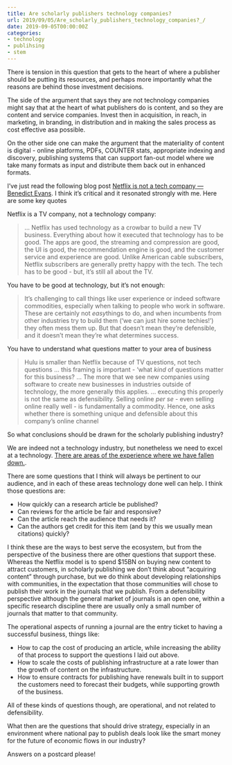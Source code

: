 ```yaml
---
title: Are scholarly publishers technology companies? 
url: 2019/09/05/Are_scholarly_publishers_technology_companies?_/
date: 2019-09-05T00:00:00Z
categories:
- technology
- publihsing
- stem
---
```


There is tension in this question that gets to the heart of where a publisher should be putting its resources, and perhaps more importantly what the reasons are behind those investment decisions. 

The side of the argument that says they are not technology companies might say that at the heart of what publishers do is content, and so they are content and service companies. Invest then in acquisition, in reach, in marketing, in branding, in distribution and in making the sales process as cost effective asa possible. 

On the other side one can make the argument that the materiality of content is digital - online platforms, PDFs, COUNTER stats, appropriate indexing and discovery, publishing systems that can support fan-out model where we take many formats as input and distribute them back out in enhanced formats. 

I’ve just read the following blog post [Netflix is not a tech company — Benedict Evans](https://www.ben-evans.com/benedictevans/2019/7/31/Netflix). I think it’s critical and it resonated strongly with me. Here are some key quotes

Netflix is a TV company, not a technology company: 

> … Netflix has used technology as a crowbar to build a new TV business. Everything about how it executed that technology has to be good. The apps are good, the streaming and compression are good, the UI is good, the recommendation engine is good, and the customer service and experience are good. Unlike American cable subscribers, Netflix subscribers are generally pretty happy with the tech. The tech has to be good - but, it’s still all about the TV.  

You have to be good at technology, but it’s not enough: 

> It’s challenging to call things like user experience or indeed software commodities, especially when talking to people who work in software. These are certainly not *easy*things to do, and when incumbents from other industries try to build them (‘we can just hire some techies!’) they often mess them up. But that doesn’t mean they‘re defensible, and it doesn’t mean they’re what determines success.  

You have to understand what questions matter to your area of business

>  Hulu is smaller than Netflix because of TV questions, not tech questions  …  this framing is important - ‘what *kind* of questions matter for this business? … The more that we see new companies using software to create new businesses in industries outside of technology, the more generally this applies.  … executing this properly is not the same as defensibility. Selling online *per se* - even selling online really well - is fundamentally a commodity. Hence, one asks whether there is something unique and defensible about this company’s online channel   

So what conclusions should be drawn for the scholarly publishing industry? 

We are indeed not a technology industry, but nonetheless we need to excel at a technology. [There are areas of the experience where we have fallen down.](https://scholarlykitchen.sspnet.org/2019/08/20/guest-post-a-case-for-universal-and-simplified-journal-systems/?utm_source=feedburner&utm_medium=email&utm_campaign=Feed%3A+ScholarlyKitchen+%28The+Scholarly+Kitchen%29). 

There are some questions that I think will always be pertinent to our audience, and in each of these areas technology done well can help. I think those questions are:

- How quickly can a research article be published?
- Can reviews for the article be fair and responsive? 
- Can the article reach the audience that needs it?
- Can the authors get credit for this item (and by this we usually mean citations) quickly? 

I think these are the ways to best serve the ecosystem, but from the perspective of the business there are other questions that support these. Whereas the Netflix model is to spend $15BN on buying new content to attract customers, in scholarly publishing we don’t think about “acquiring content” through purchase, but we do think about developing relationships with communities, in the expectation that those communities will chose to publish their work in the journals that we publish. From a defensibility perspective although the general market of journals is an open one, within a specific research discipline there are usually only a small number of journals that matter to that community. 

The operational aspects of running a journal are the entry ticket to having a successful business, things like:

* How to cap the cost of producing an article, while increasing the ability of that process to support the questions I laid out above. 
* How to scale the costs of publishing infrastructure at a rate lower than the growth of content on the infrastructure. 
* How to ensure contracts for publishing have renewals built in to support the customers need to forecast their budgets, while supporting growth of the business. 

All of these kinds of questions though, are operational, and not related to defensibility. 

What then are the questions that should drive strategy, especially in an environment where national pay to publish deals look like the smart money for the future of economic flows in our industry? 

Answers on a postcard please! 

